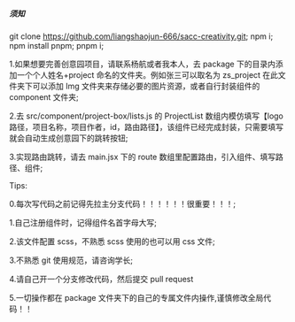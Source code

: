 ##### 须知

git clone <https://github.com/liangshaojun-666/sacc-creativity.git>;
npm i;
npm install pnpm;
pnpm i;

1.如果想要完善创意园项目，请联系杨航或者我本人，去 package 下的目录内添加一个个人姓名+project 命名的文件夹。例如张三可以取名为 zs_project 在此文件夹下可以添加 Img 文件夹来存储必要的图片资源，或者自行封装组件的 component 文件夹;

2.去 src/component/project-box/lists.js 的 ProjectList 数组内模仿填写【logo 路径，项目名称，项目作者，id，路由路径】，该组件已经完成封装，只需要填写就会自动生成创意园下的跳转按钮;

3.实现路由跳转，请去 main.jsx 下的 route 数组里配置路由，引入组件、填写路径、组件;

Tips:

0.每次写代码之前记得先拉主分支代码！！！！！！很重要！！！;

1.自己注册组件时，记得组件名首字母大写;

2.该文件配置 scss，不熟悉 scss 使用的也可以用 css 文件;

3.不熟悉 git 使用规范，请咨询学长;

4.请自己开一个分支修改代码，然后提交 pull request

5.一切操作都在 package 文件夹下的自己的专属文件内操作,谨慎修改全局代码！！

